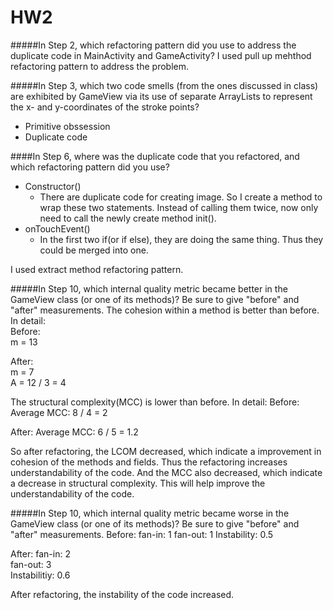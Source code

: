 HW2
========

#####In Step 2, which refactoring pattern did you use to address the duplicate code in MainActivity and GameActivity?
I used pull up mehthod refactoring pattern to address the problem.


#####In Step 3, which two code smells (from the ones discussed in class) are exhibited by GameView via its use of separate ArrayLists to represent the x- and y-coordinates of the stroke points?
- Primitive obssession  
- Duplicate code  

####In Step 6, where was the duplicate code that you refactored, and which refactoring pattern did you use?
- Constructor()
  - There are duplicate code for creating image. So I create a method to wrap these two statements. Instead of calling them twice, now only need to call the newly create method init().
- onTouchEvent()  
  - In the first two if(or if else), they are doing the same thing. Thus they could be merged into one.  

I used extract method refactoring pattern.  

#####In Step 10, which internal quality metric became better in the GameView class (or one of its methods)? Be sure to give "before" and "after" measurements.
The cohesion within a method is better than before. In detail:  
Before:  
m = 13

After:  
m = 7  
A = 12 / 3 = 4  

The structural complexity(MCC) is lower than before. In detail:
Before:
Average MCC: 8 / 4 = 2  

After:
Average MCC: 6 / 5 = 1.2


So after refactoring, the LCOM decreased, which indicate a improvement in cohesion of the methods and fields. Thus the refactoring increases understandability of the code.
And the MCC also decreased, which indicate a decrease in structural complexity. This will help improve the understandability of the code.

#####In Step 10, which internal quality metric became worse in the GameView class (or one of its methods)? Be sure to give "before" and "after" measurements.
Before:
fan-in: 1
fan-out: 1
Instability: 0.5

After:
fan-in: 2  
fan-out: 3  
Instabilitiy: 0.6

After refactoring, the instability of the code increased.
